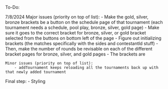 To-Do:

7/8/2024
    Major issues (priority on top of list):
        - Make the gold, silver, bronze brackets be a button on the schedule page of that tournament
        (each tournament needs a schedule, pool play, bronze, silver, gold page)
            - Make sure it goes to the correct bracket for bronze, silver, or gold bracket selected from the buttons on bottom left of the page
        - Figure out initializing brackets (the matches specifically with the sides and contestantId stuff)
        - Then, make the number of rounds be revisable on each of the different bracket pages for bronze, silver, and gold pages
        - The brackets are 

    Minor issues (priority on top of list):
        - addTournament keeps reloading all the tournaments back up with that newly added tournament



Final step:
    - Styling